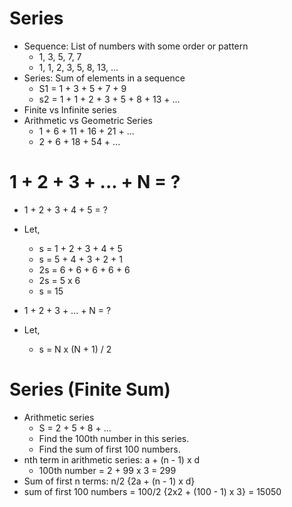# Series

- Sequence: List of numbers with some order or pattern
  - 1, 3, 5, 7, 7
  - 1, 1, 2, 3, 5, 8, 13, ...
- Series: Sum of elements in a sequence
  - S1 = 1 + 3 + 5 + 7 + 9
  - s2 = 1 + 1 + 2 + 3 + 5 + 8 + 13 + ...
- Finite vs Infinite series
- Arithmetic vs Geometric Series
  - 1 + 6 + 11 + 16 + 21 + ...
  - 2 + 6 + 18 + 54 + ...

# 1 + 2 + 3 + ... + N = ?

- 1 + 2 + 3 + 4 + 5 = ?
- Let,

  - s = 1 + 2 + 3 + 4 + 5
  - s = 5 + 4 + 3 + 2 + 1
  - 2s = 6 + 6 + 6 + 6 + 6
  - 2s = 5 x 6
  - s = 15

- 1 + 2 + 3 + ... + N = ?
- Let,
  - s = N x (N + 1) / 2

# Series (Finite Sum)

- Arithmetic series
  - S = 2 + 5 + 8 + ...
  - Find the 100th number in this series.
  - Find the sum of first 100 numbers.
- nth term in arithmetic series: a + (n - 1) x d
  - 100th number = 2 + 99 x 3 = 299
- Sum of first n terms: n/2 {2a + (n - 1) x d}
- sum of first 100 numbers = 100/2 {2x2 + (100 - 1) x 3} = 15050
